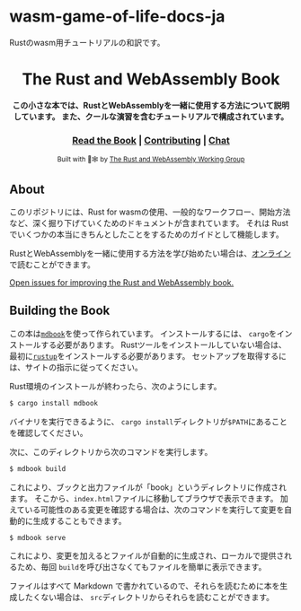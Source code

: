 # wasm-game-of-life-docs-ja
Rustのwasm用チュートリアルの和訳です。<br/>

<div align="center">

  <h1>The Rust and WebAssembly Book</h1>

  <strong>この小さな本では、RustとWebAssemblyを一緒に使用する方法について説明しています。 また、クールな演習を含むチュートリアルで構成されています。</strong>

  <h3>
    <a href="https://rustwasm.github.io/docs/book/">Read the Book</a>
    <span> | </span>
    <a href="https://github.com/rustwasm/book/blob/master/CONTRIBUTING.md">Contributing</a>
    <span> | </span>
    <a href="https://discordapp.com/channels/442252698964721669/443151097398296587">Chat</a>
  </h3>

  <sub>Built with 🦀🕸 by <a href="https://rustwasm.github.io/">The Rust and WebAssembly Working Group</a></sub>
</div>

## About

このリポジトリには、Rust for wasmの使用、一般的なワークフロー、開始方法など、深く掘り下げていくためのドキュメントが含まれています。 それは Rust でいくつかの本当にきちんとしたことをするためのガイドとして機能します。 

RustとWebAssemblyを一緒に使用する方法を学び始めたい場合は、[オンライン][book]で読むことができます。

[Open issues for improving the Rust and WebAssembly book.][book-issues]

[book-issues]: https://github.com/rustwasm/book/issues

## Building the Book

この本は[`mdbook`][mdbook]を使って作られています。 インストールするには、 `cargo`をインストールする必要があります。 Rustツールをインストールしていない場合は、最初に[`rustup`][rustup]をインストールする必要があります。 セットアップを取得するには、サイトの指示に従ってください。

Rust環境のインストールが終わったら、次のようにします。

```bash
$ cargo install mdbook
```

バイナリを実行できるように、 `cargo install`ディレクトリが`$PATH`にあることを確認してください。

次に、このディレクトリから次のコマンドを実行します。

```bash
$ mdbook build
```

これにより、ブックと出力ファイルが「book」というディレクトリに作成されます。 そこから、`index.html`ファイルに移動してブラウザで表示できます。 加えている可能性のある変更を確認する場合は、次のコマンドを実行して変更を自動的に生成することもできます。

```bash
$ mdbook serve
```

これにより、変更を加えるとファイルが自動的に生成され、ローカルで提供されるため、毎回 `build`を呼び出さなくてもファイルを簡単に表示できます。

ファイルはすべて Markdown で書かれているので、それらを読むために本を生成したくない場合は、 `src`ディレクトリからそれらを読むことができます。

[mdbook]: https://github.com/rust-lang-nursery/mdBook
[rustup]: https://github.com/rust-lang-nursery/rustup.rs/
[book]: https://rustwasm.github.io/book/game-of-life/introduction.html


